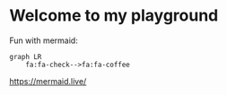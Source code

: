 # Welcome to my playground

Fun with mermaid:
```mermaid
graph LR
    fa:fa-check-->fa:fa-coffee
```
https://mermaid.live/
